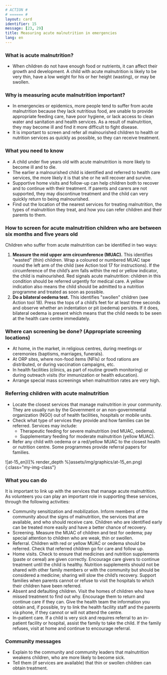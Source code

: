 ```yaml
---
# ACTION #
# ====== #
layout: card
identifier: 15
message: [23, 29]
title: Measuring acute malnutrition in emergencies
lang: en
---
```


### What is acute malnutrition?

- When children do not have enough food or nutrients, it can affect their growth and development. A child with acute malnutrition is likely to be very thin, have a low weight for his or her height (wasting), or may be swollen.

### Why is measuring acute malnutrition important?

- In emergencies or epidemics, more people tend to suffer from acute malnutrition because they lack nutritious food, are unable to provide appropriate feeding care, have poor hygiene, or lack access to clean water and sanitation and health services. As a result of malnutrition, they may become ill and find it more difficult to fight disease.
- It is important to screen and refer all malnourished children to health or nutrition services as quickly as possible, so they can receive treatment.

### What you need to know

- A child under five years old with acute malnutrition is more likely to become ill and to die.
- The earlier a malnourished child is identified and referred to health care services, the more likely it is that she or he will recover and survive.
- Supportive home visits and follow-up can help children both to recover and to continue with their treatment. If parents and carers are not supported, they may discontinue treatment and the child can very quickly return to being malnourished.
- Find out the location of the nearest services for treating malnutrition, the types of malnutrition they treat, and how you can refer children and their parents to them.

### How to screen for acute malnutrition children who are between six months and five years old

Children who suffer from acute malnutrition can be identified in two ways:
1.	**Measure the mid upper arm circumference (MUAC).** This identifies "wasted" (thin) children. Wrap a coloured or numbered MUAC tape round the left arm of the child (see Action tool 17<a class="crosslink" href="{% render_depth %}{% render_link action|17 %}"><i class="fas fa-external-link-alt" aria-hidden="true"></i></a> for instructions). If the circumference of the child’s arm falls within the red or yellow indicator, the child is malnourished. Red signals acute malnutrition: children in this condition should be referred urgently for medical care. A yellow indication also means the child should be admitted to a nutrition programme and treated as soon as possible.
2.	**Do a bilateral oedema test.** This identifies "swollen" children (see Action tool 18<a class="crosslink" href="{% render_depth %}{% render_link action|18 %}"><i class="fas fa-external-link-alt" aria-hidden="true"></i></a>). Press the tops of a child’s feet for at least three seconds and observe whether an indentation or pit (oedema) persists. If it does, bilateral oedema is present which means that the child needs to be seen at the health care centre immediately.

### Where can screening be done? (Appropriate screening locations)

-	At home, in the market, in religious centres, during meetings or ceremonies (baptisms, marriages, funerals).
-	At ORP sites, where non-food items (NFIs) or food rations are distributed, or during vaccination campaigns, etc.
- In health facilities (clinics, as part of routine growth monitoring) or during outreach visits (for immunization or health education).
-	Arrange special mass screenings when malnutrition rates are very high.

### Referring children with acute malnutrition

-	Locate the closest services that manage malnutrition in your community. They are usually run by the Government or an non-governmental organization (NGO) out of health facilities, hospitals or mobile units.
-	Check what type of services they provide and how families can be referred. Services may include:
    -	Therapeutic feeding for severe malnutrition (red MUAC, oedema).
    -	Supplementary feeding for moderate malnutrition (yellow MUAC).
-	Refer any child with oedema or a red/yellow MUAC to the closest health or nutrition centre. Some programmes provide referral papers for families.

![at-15_en]({% render_depth %}assets/img/graphics/at-15_en.png){:class="my-img-class"}

### What you can do

It is important to link up with the services that manage acute malnutrition. As volunteers you can play an important role in supporting these services, through the following activities:
-	Community sensitization and mobilization. Inform members of the community about the signs of malnutrition, the services that are available, and who should receive care. Children who are identified early can be treated more easily and have a better chance of recovery.
-	Screening. Measure the MUAC of children and test for oedema; pay special attention to children who are weak, thin or swollen.
-	Referral. Children with red or yellow MUAC or oedema should be referred. Check that referred children go for care and follow up.
-	Home visits. Check to ensure that medicines and nutrition supplements (paste or cereal) are given correctly. Encourage care givers to continue treatment until the child is healthy. Nutrition supplements should not be shared with other family members or with the community but should be considered a medicine; sharing will slow the child’s recovery. Support families when parents cannot or refuse to visit the hospitals to which their children have been referred.
-	Absent and defaulting children. Visit the homes of children who have missed treatment to find out why. Encourage them to return and continue care if they can. Give the health team the information you obtain and, if possible, try to link the health facility staff and the parents via phone, if they cannot or will not attend the centre.
-	In-patient care. If a child is very sick and requires referral to an in-patient facility or hospital, assist the family to take the child. If the family refuses, visit at home and continue to encourage referral.

### Community messages

-	Explain to the community and community leaders that malnutrition weakens children, who are more likely to become sick.
-	Tell them (if services are available) that thin or swollen children can obtain treatment.
